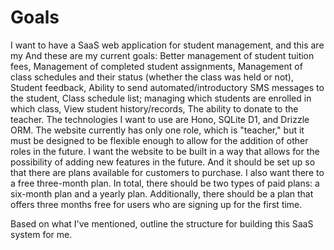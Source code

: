 # Goals

I want to have a SaaS web application for student management, and this are my And these are my current goals: Better management of student tuition fees, Management of completed student assignments, Management of class schedules and their status (whether the class was held or not), Student feedback, Ability to send automated/introductory SMS messages to the student, Class schedule list; managing which students are enrolled in which class, View student history/records, The ability to donate to the teacher.
The technologies I want to use are Hono, SQLite D1, and Drizzle ORM. The website currently has only one role, which is "teacher," but it must be designed to be flexible enough to allow for the addition of other roles in the future. I want the website to be built in a way that allows for the possibility of adding new features in the future. And it should be set up so that there are plans available for customers to purchase. I also want there to a free three-month plan. In total, there should be two types of paid plans: a six-month plan and a yearly plan. Additionally, there should be a plan that offers three months free for users who are signing up for the first time.

Based on what I've mentioned, outline the structure for building this SaaS system for me.
